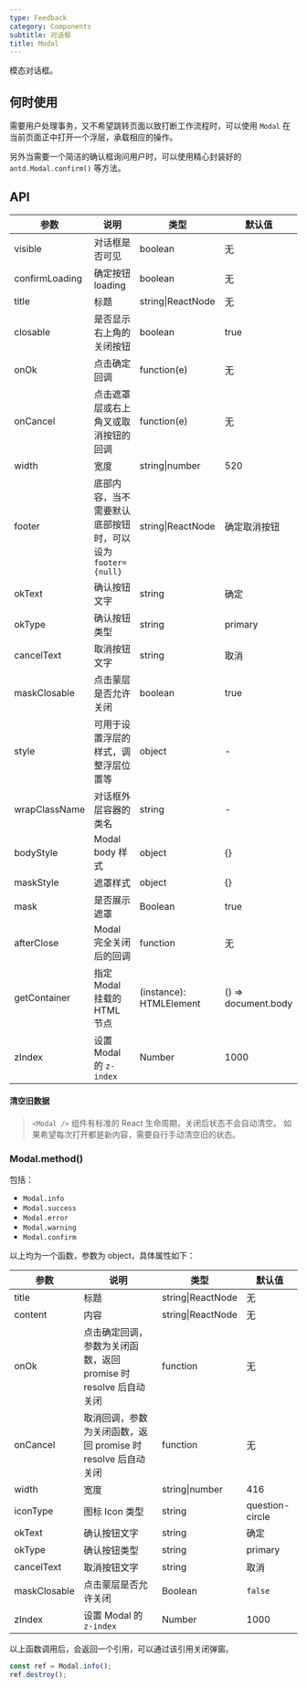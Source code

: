 ```yaml
---
type: Feedback
category: Components
subtitle: 对话框
title: Modal
---
```


模态对话框。

## 何时使用

需要用户处理事务，又不希望跳转页面以致打断工作流程时，可以使用 `Modal` 在当前页面正中打开一个浮层，承载相应的操作。

另外当需要一个简洁的确认框询问用户时，可以使用精心封装好的 `antd.Modal.confirm()` 等方法。

## API

| 参数       | 说明           | 类型             | 默认值       |
|------------|----------------|------------------|--------------|
| visible    | 对话框是否可见 | boolean          | 无           |
| confirmLoading | 确定按钮 loading | boolean    | 无           |
| title      | 标题           | string\|ReactNode | 无           |
| closable   | 是否显示右上角的关闭按钮 | boolean    | true        |
| onOk       | 点击确定回调       | function(e)     | 无           |
| onCancel   | 点击遮罩层或右上角叉或取消按钮的回调  | function(e)  | 无         |
| width      | 宽度           | string\|number | 520           |
| footer     | 底部内容，当不需要默认底部按钮时，可以设为 `footer={null}` | string\|ReactNode | 确定取消按钮 |
| okText     | 确认按钮文字    | string           | 确定       |
| okType     | 确认按钮类型     | string           | primary   |
| cancelText | 取消按钮文字    | string           | 取消       |
| maskClosable | 点击蒙层是否允许关闭 | boolean   | true       |
| style | 可用于设置浮层的样式，调整浮层位置等 | object   | - |
| wrapClassName | 对话框外层容器的类名 | string   | - |
| bodyStyle | Modal body 样式 | object | {} |
| maskStyle | 遮罩样式 | object | {} |
| mask | 是否展示遮罩 | Boolean | true |
| afterClose | Modal 完全关闭后的回调 | function | 无 |
| getContainer | 指定 Modal 挂载的 HTML 节点 | (instance): HTMLElement | () => document.body |
| zIndex | 设置 Modal 的 `z-index` | Number | 1000 |

#### 清空旧数据

> `<Modal />` 组件有标准的 React 生命周期，关闭后状态不会自动清空。
> 如果希望每次打开都是新内容，需要自行手动清空旧的状态。

### Modal.method()

包括：

- `Modal.info`
- `Modal.success`
- `Modal.error`
- `Modal.warning`
- `Modal.confirm`

以上均为一个函数，参数为 object，具体属性如下：

| 参数       | 说明           | 类型             | 默认值       |
|------------|----------------|------------------|--------------|
| title      | 标题           | string\|ReactNode | 无           |
| content    | 内容           | string\|ReactNode | 无           |
| onOk       | 点击确定回调，参数为关闭函数，返回 promise 时 resolve 后自动关闭      | function         | 无           |
| onCancel   | 取消回调，参数为关闭函数，返回 promise 时 resolve 后自动关闭       | function         | 无           |
| width      | 宽度           | string\|number | 416           |
| iconType   | 图标 Icon 类型    | string | question-circle |
| okText     | 确认按钮文字    | string           | 确定       |
| okType     | 确认按钮类型     | string           | primary   |
| cancelText | 取消按钮文字    | string           | 取消       |
| maskClosable | 点击蒙层是否允许关闭 | Boolean   | `false`    |
| zIndex | 设置 Modal 的 `z-index` | Number | 1000 |

以上函数调用后，会返回一个引用，可以通过该引用关闭弹窗。

```jsx
const ref = Modal.info();
ref.destroy();
```

<style>
.code-box-demo .ant-btn {
  margin-right: 8px;
}
</style>